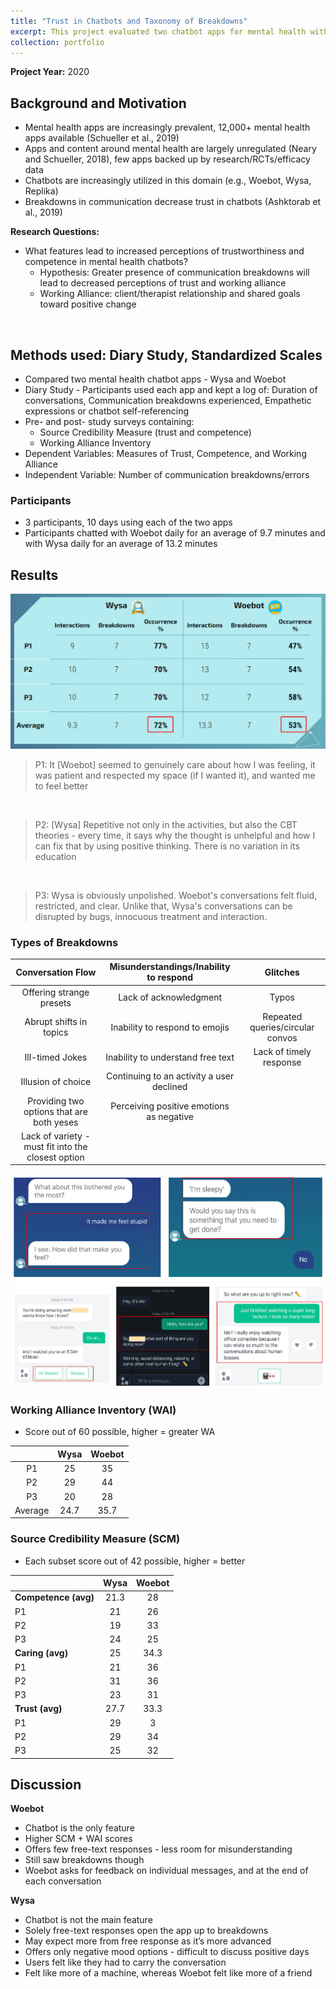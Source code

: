 ```yaml
---
title: "Trust in Chatbots and Taxonomy of Breakdowns"
excerpt: This project evaluated two chatbot apps for mental health with three participants over the course of ten days. The chatbot with fewer communication breakdowns led to higher scores on Trust and Competence as well as stronger feelings of Working Alliance.<br><br><img src='/images/chatbot_breakdowns.png' alt = ''>"
collection: portfolio
---
```

**Project Year:** 2020 <br>

## Background and Motivation
- Mental health apps are increasingly prevalent, 12,000+ mental health apps available (Schueller et al., 2019)
- Apps and content around mental health are largely unregulated (Neary and Schueller, 2018), few apps backed up by research/RCTs/efficacy data
- Chatbots are increasingly utilized in this domain (e.g., Woebot, Wysa, Replika)
- Breakdowns in communication decrease trust in chatbots (Ashktorab et al., 2019)

**Research Questions:** <br>
- What features lead to increased perceptions of trustworthiness and competence in mental health chatbots? <br>
  - Hypothesis: Greater presence of communication breakdowns will lead to decreased perceptions of trust and working alliance <br>
  - Working Alliance: client/therapist relationship and shared goals toward positive change <br>
<br>

## Methods used: Diary Study, Standardized Scales
- Compared two mental health chatbot apps - Wysa and Woebot
- Diary Study - Participants used each app and kept a log of: Duration of conversations, Communication breakdowns experienced, Empathetic expressions or chatbot self-referencing
- Pre- and post- study surveys containing:
  - Source Credibility Measure (trust and competence)
  - Working Alliance Inventory	
- Dependent Variables: Measures of Trust, Competence, and Working Alliance
- Independent Variable: Number of communication breakdowns/errors

### Participants
- 3 participants, 10 days using each of the two apps
- Participants chatted with Woebot daily for an average of 9.7 minutes and with Wysa daily for an average of 13.2 minutes

## Results
<img src = '/images/chatbot_breakdowns.png' alt = ' '>

> P1: It [Woebot] seemed to genuinely care about how I was feeling, it was patient and respected my space (if I wanted it), and wanted me to feel better <br>
<br>

> P2: [Wysa] Repetitive not only in the activities, but also the CBT theories - every time, it says why the thought is unhelpful and how I can fix that by using positive thinking. There is no variation in its education <br>
<br>

> P3: Wysa is obviously unpolished. Woebot's conversations felt fluid, restricted, and clear. Unlike that, Wysa's conversations can be disrupted by bugs, innocuous treatment and interaction.  <br>


### Types of Breakdowns

|                **Conversation Flow**               | **Misunderstandings/Inability to respond** |           **Glitches**           |
|:--------------------------------------------------:|:------------------------------------------:|:--------------------------------:|
| Offering strange presets                           | Lack of acknowledgment                     | Typos                            |
| Abrupt shifts in topics                            | Inability to respond to emojis             | Repeated queries/circular convos |
| Ill-timed Jokes                                    | Inability to understand free text          | Lack of timely response          |
| Illusion of choice                                 | Continuing to an activity a user declined  |                                  |
| Providing two options that are both yeses          | Perceiving positive emotions as negative   |                                  |
| Lack of variety - must fit into the closest option |                                            |                                  |

<img src='/images/wysa_errors.png'>
<img src='/images/woebot_errors.png'>


### Working Alliance Inventory (WAI)
- Score out of 60 possible, higher = greater WA

|         | **Wysa** | **Woebot** |
|:-------:|:--------:|:----------:|
|    P1   |    25    |     35     |
|    P2   |    29    |     44     |
|    P3   |    20    |     28     |
| Average |   24.7   |    35.7    |

### Source Credibility Measure (SCM)
- Each subset score out of 42 possible, higher = better

|                      | **Wysa** | **Woebot** |
|----------------------|:--------:|:----------:|
|     **Competence (avg)** | 21.3     | 28         |
|          P1          |    21    |     26     |
|          P2          |    19    |     33     |
|          P3          |    24    |     25     |
|     **Caring (avg)**     | 25       | 34.3       |
|          P1          |    21    |     36     |
|          P2          |    31    |     36     |
|          P3          |    23    |     31     |
|     **Trust (avg)**      | 27.7     | 33.3       |
|          P1          |    29    |      3     |
|          P2          |    29    |     34     |
|          P3          |    25    |     32     |

## Discussion
**Woebot**
- Chatbot is the only feature
- Higher SCM + WAI scores
- Offers few free-text responses - less room for misunderstanding
- Still saw breakdowns though
- Woebot asks for feedback on individual messages, and at the end of each conversation

**Wysa**
- Chatbot is not the main feature
- Solely free-text responses open the app up to breakdowns
- May expect more from free response as it’s more advanced 
- Offers only negative mood options - difficult to discuss positive days
- Users felt like they had to carry the conversation 
- Felt like more of a machine, whereas Woebot felt like more of a friend 


